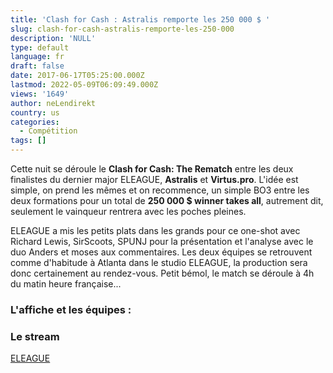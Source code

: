 ```yaml
---
title: 'Clash for Cash : Astralis remporte les 250 000 $ '
slug: clash-for-cash-astralis-remporte-les-250-000
description: 'NULL'
type: default
language: fr
draft: false
date: 2017-06-17T05:25:00.000Z
lastmod: 2022-05-09T06:09:49.000Z
views: '1649'
author: neLendirekt
country: us
categories:
  - Compétition
tags: []
---
```

Cette nuit se déroule le **Clash for Cash: The Rematch** entre les deux finalistes du dernier major ELEAGUE, **Astralis** et **Virtus.pro**. L'idée est simple, on prend les mêmes et on recommence, un simple BO3 entre les deux formations pour un total de **250 000 $ winner takes all**, autrement dit, seulement le vainqueur rentrera avec les poches pleines.

ELEAGUE a mis les petits plats dans les grands pour ce one-shot avec Richard Lewis, SirScoots, SPUNJ pour la présentation et l'analyse avec le duo Anders et moses aux commentaires. Les deux équipes se retrouvent comme d'habitude à Atlanta dans le studio ELEAGUE, la production sera donc certainement au rendez-vous. Petit bémol, le match se déroule à 4h du matin heure française...

### **L'affiche et les équipes :** 

### **Le stream**

[ELEAGUE](https://www.twitch.tv/eleaguetv)
